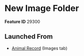 # New Image Folder

**Feature ID** 29300

## Launched From

- [Animal Record](Animal%20Record.md) (Images tab)












































































